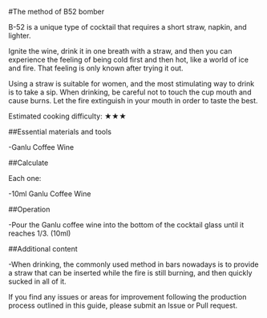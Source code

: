 #The method of B52 bomber

B-52 is a unique type of cocktail that requires a short straw, napkin, and lighter.

Ignite the wine, drink it in one breath with a straw, and then you can experience the feeling of being cold first and then hot, like a world of ice and fire. That feeling is only known after trying it out.

Using a straw is suitable for women, and the most stimulating way to drink is to take a sip. When drinking, be careful not to touch the cup mouth and cause burns. Let the fire extinguish in your mouth in order to taste the best.

Estimated cooking difficulty: ★★★

##Essential materials and tools

-Ganlu Coffee Wine

##Calculate

Each one:

-10ml Ganlu Coffee Wine

##Operation

-Pour the Ganlu coffee wine into the bottom of the cocktail glass until it reaches 1/3. (10ml)

##Additional content

-When drinking, the commonly used method in bars nowadays is to provide a straw that can be inserted while the fire is still burning, and then quickly sucked in all of it.

If you find any issues or areas for improvement following the production process outlined in this guide, please submit an Issue or Pull request.
